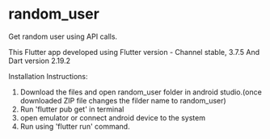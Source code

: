 # random_user
Get random user using API calls.

This  Flutter app developed using Flutter version - Channel stable, 3.7.5 And Dart version 2.19.2

Installation Instructions:

1. Download the files and open random_user folder in android studio.(once downloaded ZIP file changes the filder name to random_user)
2. Run 'flutter pub get' in terminal
3. open emulator or connect android device to the system
4. Run using 'flutter run' command.
